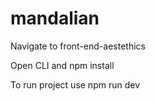 # mandalian

Navigate to front-end-aestethics

Open CLI and npm install

To run project use npm run dev
